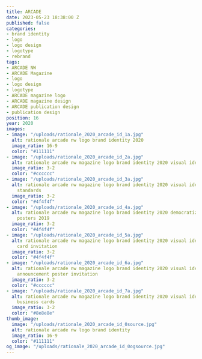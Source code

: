 ```yaml
---
title: ARCADE
date: 2023-05-23 18:38:00 Z
published: false
categories:
- brand identity
- logo
- logo design
- logotype
- rebrand
tags:
- ARCADE NW
- ARCADE Magazine
- logo
- logo design
- logotype
- ARCADE magazine logo
- ARCADE magazine design
- ARCADE publication design
- publication design
position: 16
year: 2020
images:
- image: "/uploads/rationale_2020_arcade_id_1a.jpg"
  alt: rationale arcade nw logo brand identity 2020
  image_ratio: 16-9
  color: "#111111"
- image: "/uploads/rationale_2020_arcade_id_2a.jpg"
  alt: rationale arcade nw magazine logo brand identity 2020 visual identity manual
  image_ratio: 3-2
  color: "#cccccc"
- image: "/uploads/rationale_2020_arcade_id_3a.jpg"
  alt: rationale arcade nw magazine logo brand identity 2020 visual identity manual
    standards
  image_ratio: 3-2
  color: "#4f4f4f"
- image: "/uploads/rationale_2020_arcade_id_4a.jpg"
  alt: rationale arcade nw magazine logo brand identity 2020 democratize by design
    posters 2019
  image_ratio: 3-2
  color: "#4f4f4f"
- image: "/uploads/rationale_2020_arcade_id_5a.jpg"
  alt: rationale arcade nw magazine logo brand identity 2020 visual identity post
    card invitation
  image_ratio: 3-2
  color: "#4f4f4f"
- image: "/uploads/rationale_2020_arcade_id_6a.jpg"
  alt: rationale arcade nw magazine logo brand identity 2020 visual identity fundraiser
    announcement poster invitation
  image_ratio: 3-2
  color: "#cccccc"
- image: "/uploads/rationale_2020_arcade_id_7a.jpg"
  alt: rationale arcade nw magazine logo brand identity 2020 visual identity stationary
    business cards
  image_ratio: 3-2
  color: "#8e8e8e"
thumb_image:
  image: "/uploads/rationale_2020_arcade_id_0source.jpg"
  alt: rationale arcade nw logo brand identity
  image_ratio: 16-9
  color: "#111111"
og_image: "/uploads/rationale_2020_arcade_id_0ogsource.jpg"
---
```



